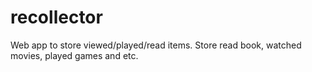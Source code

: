 # recollector
Web app to store viewed/played/read items. Store read book, watched movies, played games and etc.
